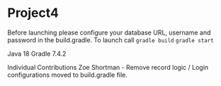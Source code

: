 # Project4
Before launching please configure your database URL, username and password in the build.gradle. 
To launch call 
`gradle build`
`gradle start`

Java 18
Gradle 7.4.2

Individual Contributions 
Zoe Shortman - Remove record logic / Login configurations moved to build.gradle file.
